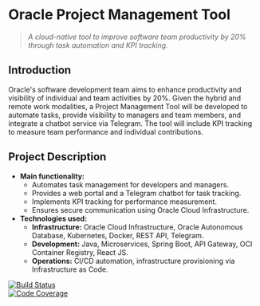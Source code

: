 # **Oracle Project Management Tool**  
> *A cloud-native tool to improve software team productivity by 20% through task automation and KPI tracking.*

## **Introduction**  
Oracle's software development team aims to enhance productivity and visibility of individual and team activities by 20%. Given the hybrid and remote work modalities, a Project Management Tool will be developed to automate tasks, provide visibility to managers and team members, and integrate a chatbot service via Telegram. The tool will include KPI tracking to measure team performance and individual contributions.

## **Project Description**  
- **Main functionality:**  
  - Automates task management for developers and managers.  
  - Provides a web portal and a Telegram chatbot for task tracking.  
  - Implements KPI tracking for performance measurement.  
  - Ensures secure communication using Oracle Cloud Infrastructure.  
- **Technologies used:**  
  - **Infrastructure:** Oracle Cloud Infrastructure, Oracle Autonomous Database, Kubernetes, Docker, REST API, Telegram.  
  - **Development:** Java, Microservices, Spring Boot, API Gateway, OCI Container Registry, React JS.
  - **Operations:** CI/CD automation, infrastructure provisioning via Infrastructure as Code.   

[![Build Status](https://img.shields.io/badge/status-active-brightgreen)](#)  
[![Code Coverage](https://img.shields.io/badge/coverage-5%25-yellowgreen)](#)  
